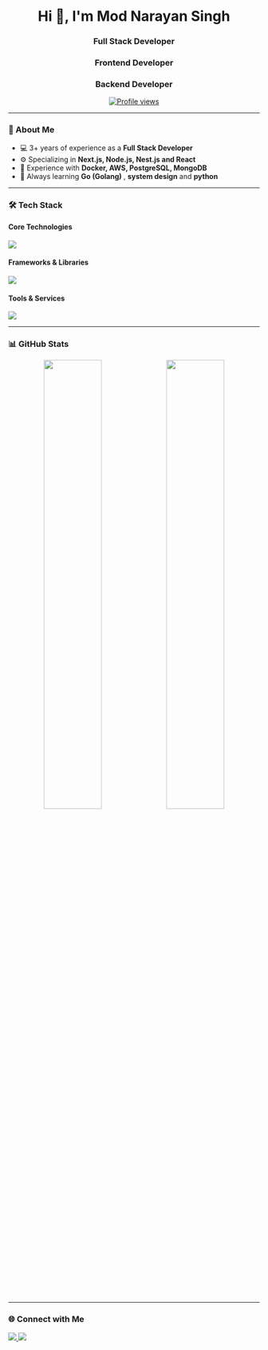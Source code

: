 <h1 align="center">Hi 👋, I'm Mod Narayan Singh</h1>
<h3 align="center">Full Stack Developer</h3>
<h3 align="center">Frontend Developer</h3>
<h3 align="center">Backend Developer</h3>

<p align="center">
  <a href="https://github.com/modnarayan?tab=repositories">
    <img src="https://komarev.com/ghpvc/?username=modnarayan&label=Profile%20views&color=0e75b6&style=flat" alt="Profile views" />
  </a>
</p>

---

### 🚀 About Me
- 💻 3+ years of experience as a **Full Stack Developer**
- ⚙️ Specializing in **Next.js, Node.js, Nest.js and React**
- 🚢 Experience with **Docker, AWS, PostgreSQL, MongoDB**
- 🧠 Always learning **Go (Golang)** , **system design** and **python** 

---

### 🛠️ Tech Stack

#### Core Technologies
<p align="left">
  <img src="https://skillicons.dev/icons?i=js,ts,react,nodejs,nestjs" />
</p>

#### Frameworks & Libraries
<p align="left">
  <img src="https://skillicons.dev/icons?i=nextjs,express,mongodb,postgres,graphql,docker" />
</p>

#### Tools & Services
<p align="left">
  <img src="https://skillicons.dev/icons?i=aws,git,python,go,redis,kubernetes" />
</p>

---

### 📊 GitHub Stats
<p align="center">
  <img width="48%" src="https://github-readme-stats.vercel.app/api?username=modnarayan&show_icons=true&theme=radical" />
  <img width="48%" src="https://github-readme-streak-stats.herokuapp.com/?user=modnarayan&theme=radical" />
</p>

---

### 🌐 Connect with Me
<p align="left">
  <a href="https://www.linkedin.com/in/modnarayan/" target="_blank">
    <img src="https://img.shields.io/badge/-LinkedIn-blue?logo=linkedin&logoColor=white" />
  </a>
  <a href="mailto:monukumarsinghmonu@gmail.com">
    <img src="https://img.shields.io/badge/-Gmail-red?logo=gmail&logoColor=white" />
  </a>
</p>

